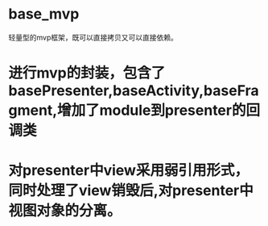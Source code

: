 # base_mvp
轻量型的mvp框架，既可以直接拷贝又可以直接依赖。
# 进行mvp的封装，包含了basePresenter,baseActivity,baseFragment,增加了module到presenter的回调类
# 对presenter中view采用弱引用形式，同时处理了view销毁后,对presenter中视图对象的分离。
